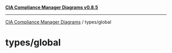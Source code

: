 [**CIA Compliance Manager Diagrams v0.8.5**](../../README.md)

***

[CIA Compliance Manager Diagrams](../../modules.md) / types/global

# types/global

